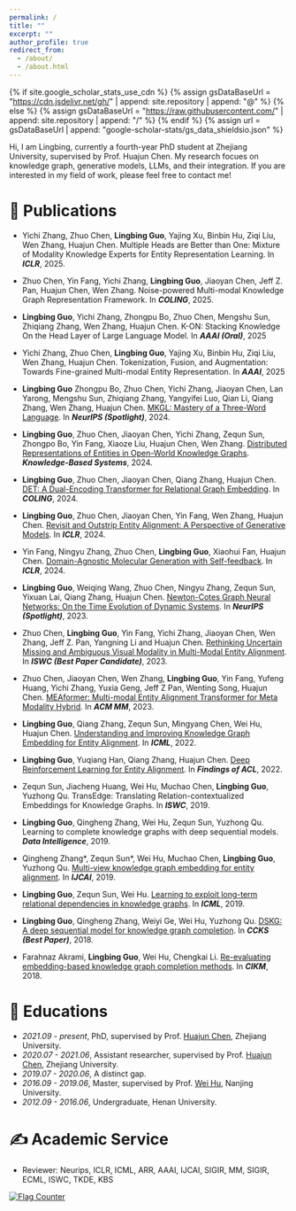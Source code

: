 ```yaml
---
permalink: /
title: ""
excerpt: ""
author_profile: true
redirect_from: 
  - /about/
  - /about.html
---
```


<span class='anchor' id='about-me'></span>


{% if site.google_scholar_stats_use_cdn %}
{% assign gsDataBaseUrl = "https://cdn.jsdelivr.net/gh/" | append: site.repository | append: "@" %}
{% else %}
{% assign gsDataBaseUrl = "https://raw.githubusercontent.com/" | append: site.repository | append: "/" %}
{% endif %}
{% assign url = gsDataBaseUrl | append: "google-scholar-stats/gs_data_shieldsio.json" %}

Hi, I am Lingbing, currently a fourth-year PhD student at Zhejiang University, supervised by Prof. Huajun Chen. My research focues on knowledge graph, generative models, LLMs, and their integration. If you are interested in my field of work, please feel free to contact me!


# 📝 Publications

- Yichi Zhang, Zhuo Chen, **Lingbing Guo**, Yajing Xu, Binbin Hu, Ziqi Liu, Wen Zhang, Huajun Chen. Multiple Heads are Better than One: Mixture of Modality Knowledge Experts for Entity Representation Learning. In ***ICLR***, 2025.

- Zhuo Chen, Yin Fang, Yichi Zhang, **Lingbing Guo**, Jiaoyan Chen, Jeff Z. Pan, Huajun Chen, Wen Zhang. Noise-powered Multi-modal Knowledge Graph Representation Framework. In ***COLING***, 2025.


- **Lingbing Guo**, Yichi Zhang, Zhongpu Bo, Zhuo Chen, Mengshu Sun, Zhiqiang Zhang, Wen Zhang, Huajun Chen. K-ON: Stacking Knowledge On the Head Layer of Large Language Model. In ***AAAI (Oral)***, 2025

- Yichi Zhang, Zhuo Chen, **Lingbing Guo**, Yajing Xu, Binbin Hu, Ziqi Liu, Wen Zhang, Huajun Chen. Tokenization, Fusion, and Augmentation: Towards Fine-grained Multi-modal Entity Representation. In ***AAAI***, 2025

- **Lingbing Guo** Zhongpu Bo, Zhuo Chen, Yichi Zhang, Jiaoyan Chen, Lan Yarong, Mengshu Sun, Zhiqiang Zhang, Yangyifei Luo, Qian Li, Qiang Zhang, Wen Zhang, Huajun Chen. [MKGL: Mastery of a Three-Word Language](https://openreview.net/forum?id=eqMNwXvOqn). In ***NeurIPS (Spotlight)***, 2024.

- **Lingbing Guo**, Zhuo Chen, Jiaoyan Chen, Yichi Zhang, Zequn Sun, Zhongpo Bo, Yin Fang, Xiaoze Liu, Huajun Chen, Wen Zhang. [Distributed Representations of Entities in Open-World Knowledge Graphs](https://www.sciencedirect.com/science/article/pii/S095070512400217X). ***Knowledge-Based Systems***, 2024.

- **Lingbing Guo**, Zhuo Chen, Jiaoyan Chen, Qiang Zhang, Huajun Chen. [DET: A Dual-Encoding Transformer for Relational Graph Embedding](https://arxiv.org/abs/2202.10581). In ***COLING***, 2024.

- **Lingbing Guo**, Zhuo Chen, Jiaoyan Chen, Yin Fang, Wen Zhang, Huajun Chen. [Revisit and Outstrip Entity Alignment: A Perspective of Generative Models](https://arxiv.org/abs/2305.14651). In ***ICLR***, 2024.

- Yin Fang, Ningyu Zhang, Zhuo Chen, **Lingbing Guo**, Xiaohui Fan, Huajun Chen. [Domain-Agnostic Molecular Generation with Self-feedback](https://arxiv.org/abs/2301.11259). In ***ICLR***, 2024.

- **Lingbing Guo**, Weiqing Wang, Zhuo Chen, Ningyu Zhang, Zequn Sun, Yixuan Lai, Qiang Zhang, Huajun Chen. [Newton-Cotes Graph Neural Networks: On the Time Evolution of Dynamic Systems](https://arxiv.org/abs/2305.14642). In ***NeurIPS (Spotlight)***, 2023.

- Zhuo Chen, **Lingbing Guo**, Yin Fang, Yichi Zhang, Jiaoyan Chen, Wen Zhang, Jeff Z. Pan, Yangning Li and Huajun Chen. [Rethinking Uncertain Missing and Ambiguous Visual Modality in Multi-Modal Entity Alignment](https://arxiv.org/abs/2307.16210). In ***ISWC (Best Paper Candidate)***, 2023.

- Zhuo Chen, Jiaoyan Chen, Wen Zhang, **Lingbing Guo**, Yin Fang, Yufeng Huang, Yichi Zhang, Yuxia Geng, Jeff Z Pan, Wenting Song, Huajun Chen. [MEAformer: Multi-modal Entity Alignment Transformer for Meta Modality Hybrid](https://arxiv.org/abs/2212.14454). In ***ACM MM***, 2023.

- **Lingbing Guo**, Qiang Zhang, Zequn Sun, Mingyang Chen, Wei Hu, Huajun Chen. [Understanding and Improving Knowledge Graph Embedding for Entity Alignment](https://proceedings.mlr.press/v162/guo22i.html). In ***ICML***, 2022.

- **Lingbing Guo**, Yuqiang Han, Qiang Zhang, Huajun Chen. [Deep Reinforcement Learning for Entity Alignment](https://openreview.net/pdf?id=CRBzhRdkycU). In ***Findings of ACL***, 2022.

- Zequn Sun, Jiacheng Huang, Wei Hu, Muchao Chen, **Lingbing Guo**, Yuzhong Qu. TransEdge: Translating Relation-contextualized Embeddings for Knowledge Graphs. In ***ISWC***, 2019.

- **Lingbing Guo**, Qingheng Zhang, Wei Hu, Zequn Sun, Yuzhong Qu. Learning to complete knowledge graphs with deep sequential models. ***Data Intelligence***, 2019.

- Qingheng Zhang*, Zequn Sun*, Wei Hu, Muchao Chen, **Lingbing Guo**, Yuzhong Qu. [Multi-view knowledge graph embedding for entity alignment](https://arxiv.org/abs/1906.02390). In ***IJCAI***, 2019.

- **Lingbing Guo**, Zequn Sun, Wei Hu. [Learning to exploit long-term relational dependencies in knowledge graphs](https://arxiv.org/abs/1905.04914). In ***ICML***, 2019.

- **Lingbing Guo**, Qingheng Zhang, Weiyi Ge, Wei Hu, Yuzhong Qu. [DSKG: A deep sequential model for knowledge graph completion](https://arxiv.org/abs/1810.12582). In ***CCKS (Best Paper)***, 2018.

- Farahnaz Akrami, **Lingbing Guo**, Wei Hu, Chengkai Li. [Re-evaluating embedding-based knowledge graph completion methods](http://ranger.uta.edu/~cli/pubs/2018/kgcompletion-cikm18short-akrami.pdf). In ***CIKM***, 2018.




# 📖 Educations
- *2021.09 - present*, PhD, supervised by Prof. [Huajun Chen](https://person.zju.edu.cn/huajun), Zhejiang University.
- *2020.07 - 2021.06*, Assistant researcher, supervised by Prof. [Huajun Chen](https://person.zju.edu.cn/huajun), Zhejiang University.
- *2019.07 - 2020.06*, A distinct gap.
- *2016.09 - 2019.06*, Master, supervised by Prof. [Wei Hu](http://ws.nju.edu.cn/~whu), Nanjing University.
- *2012.09 - 2016.06*, Undergraduate, Henan University.


# ✍️ Academic Service
- Reviewer: Neurips, ICLR, ICML, ARR, AAAI, IJCAI, SIGIR, MM, SIGIR, ECML, ISWC, TKDE, KBS


<a href="https://info.flagcounter.com/r4RW"><img src="https://s05.flagcounter.com/mini/r4RW/bg_FFFFFF/txt_000000/border_CCCCCC/flags_0/" alt="Flag Counter" border="0"></a>
